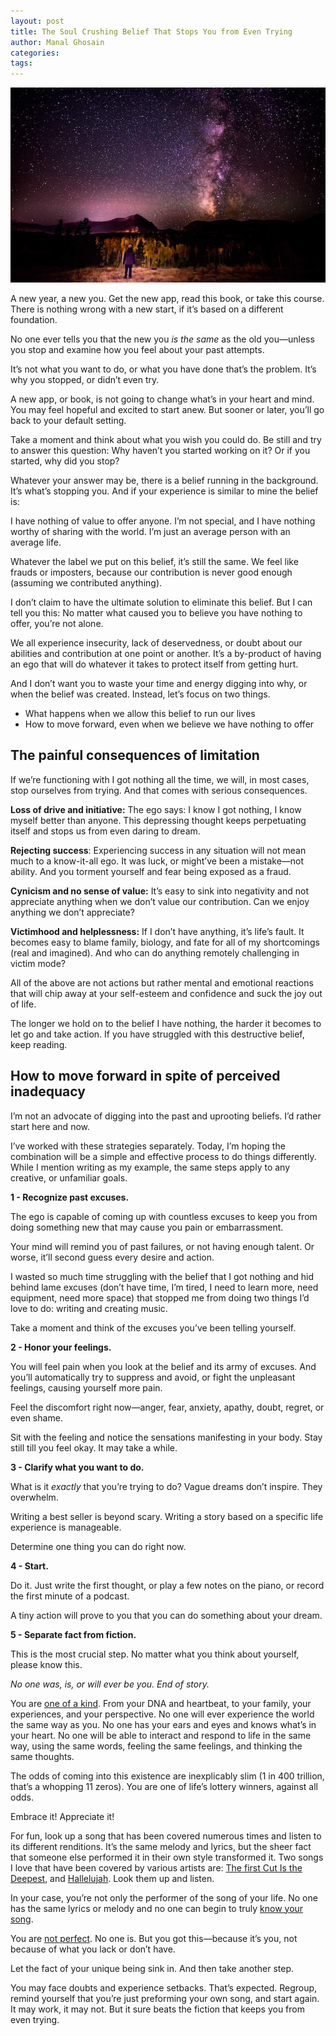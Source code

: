 ```yaml
---
layout: post
title: The Soul Crushing Belief That Stops You from Even Trying
author: Manal Ghosain
categories:
tags:
---
```


![Beyond the stars](/images/belief.jpg)

A new year, a new you. Get the new app, read this book, or take this course. There is nothing wrong with a new start, if it’s based on a different foundation.

No one ever tells you that the new you *is the same* as the old you—unless you stop and examine how you feel about your past attempts.

It’s not what you want to do, or what you have done that’s the problem. It’s why you stopped, or didn’t even try.

A new app, or book, is not going to change what’s in your heart and mind. You may feel hopeful and excited to start anew. But sooner or later, you’ll go back to your default setting.

Take a moment and think about what you wish you could do. Be still and try to answer this question: Why haven’t you started working on it? Or if you started, why did you stop?

Whatever your answer may be, there is a belief running in the background. It’s what’s stopping you. And if your experience is similar to mine the belief is:

I have nothing of value to offer anyone. I’m not special, and I have nothing worthy of sharing with the world. I’m just an average person with an average life.

Whatever the label we put on this belief, it’s still the same. We feel like frauds or imposters, because our contribution is never good enough (assuming we contributed anything).

I don’t claim to have the ultimate solution to eliminate this belief. But I can tell you this: No matter what caused you to believe you have nothing to offer, you’re not alone.

We all experience insecurity, lack of deservedness, or doubt about our abilities and contribution at one point or another. It’s a by-product of having an ego that will do whatever it takes to protect itself from getting hurt.

And I don’t want you to waste your time and energy digging into why, or when the belief was created. Instead, let’s focus on two things.

- What happens when we allow this belief to run our lives
- How to move forward, even when we believe we have nothing to offer

## The painful consequences of limitation

If we’re functioning with I got nothing all the time, we will, in most cases, stop ourselves from trying. And that comes with serious consequences.

**Loss of drive and initiative:** The ego says: I know I got nothing, I know myself better than anyone. This depressing thought keeps perpetuating itself and stops us from even daring to dream.

**Rejecting success**: Experiencing success in any situation will not mean much to a know-it-all ego. It was luck, or might’ve been a mistake—not ability. And you torment yourself and fear being exposed as a fraud. 

**Cynicism and no sense of value:** It’s easy to sink into negativity and not appreciate anything when we don’t value our contribution. Can we enjoy anything we don’t appreciate?

**Victimhood and helplessness:** If I don’t have anything, it’s life’s fault. It becomes easy to blame family, biology, and fate for all of my shortcomings (real and imagined). And who can do anything remotely challenging in victim mode? 

All of the above are not actions but rather mental and emotional reactions that will chip away at your self-esteem and confidence and suck the joy out of life.

The longer we hold on to the belief I have nothing, the harder it becomes to let go and take action. If you have struggled with this destructive belief, keep reading.

## How to move forward in spite of perceived inadequacy

I’m not an advocate of digging into the past and uprooting beliefs. I’d rather start here and now. 

I’ve worked with these strategies separately. Today, I’m hoping the combination will be a simple and effective process to do things differently. While I mention writing as my example, the same steps apply to any creative, or unfamiliar goals.

**1 - Recognize past excuses.**

The ego is capable of coming up with countless excuses to keep you from doing something new that may cause you pain or embarrassment. 

Your mind will remind you of past failures, or not having enough talent. Or worse, it’ll second guess every desire and action.

I wasted so much time struggling with the belief that I got nothing and hid behind lame excuses (don’t have time, I’m tired, I need to learn more, need equipment, need more space) that stopped me from doing two things I’d love to do: writing and creating music. 

Take a moment and think of the excuses you’ve been telling yourself.

**2 - Honor your feelings.** 

You will feel pain when you look at the belief and its army of excuses. And you’ll automatically try to suppress and avoid, or fight the unpleasant feelings, causing yourself more pain.

Feel the discomfort right now—anger, fear, anxiety, apathy, doubt, regret, or even shame.

Sit with the feeling and notice the sensations manifesting in your body. Stay still till you feel okay. It may take a while. 

**3 - Clarify what you want to do.** 

What is it _exactly_ that you’re trying to do? Vague dreams don’t inspire. They overwhelm.

Writing a best seller is beyond scary. Writing a story based on a specific life experience is manageable.

Determine one thing you can do right now.

**4 - Start.**

Do it. Just write the first thought, or play a few notes on the piano, or record the first minute of a podcast.

A tiny action will prove to you that you can do something about your dream.

**5 - Separate fact from fiction.**

This is the most crucial step. No matter what you think about yourself, please know this.

*No one was, is, or will ever be you. End of story.*

You are [one of a kind](/a-true-measure-of-your-value/). From your DNA and heartbeat, to your family, your experiences, and your perspective. No one will ever experience the world the same way as you. No one has your ears and eyes and knows what’s in your heart. No one will be able to interact and respond to life in the same way, using the same words, feeling the same feelings, and thinking the same thoughts.

The odds of coming into this existence are inexplicably slim (1 in 400 trillion, that’s a whopping 11 zeros). You are one of life’s lottery winners, against all odds.

Embrace it! Appreciate it!

For fun, look up a song that has been covered numerous times and listen to its different renditions. It’s the same melody and lyrics, but the sheer fact that someone else performed it in their own style transformed it. Two songs I love that have been covered by various artists are: [The first Cut Is the Deepest](https://en.wikipedia.org/wiki/The_First_Cut_Is_the_Deepest), and [Hallelujah](https://en.wikipedia.org/wiki/Hallelujah_(Leonard_Cohen_song)). Look them up and listen.

In your case, you’re not only the performer of the song of your life. No one has the same lyrics or melody and no one can begin to truly [know your song](/enigma-vs-identity/).

You are [not perfect](/complete/). No one is. But you got this—because it’s you, not because of what you lack or don’t have.

Let the fact of your unique being sink in. And then take another step. 

You may face doubts and experience setbacks. That’s expected. Regroup, remind yourself that you’re just preforming your own song, and start again. It may work, it may not. But it sure beats the fiction that keeps you from even trying. 